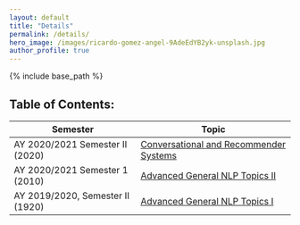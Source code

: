 ```yaml
---
layout: default
title: "Details"
permalink: /details/
hero_image: /images/ricardo-gomez-angel-9AdeEdYB2yk-unsplash.jpg
author_profile: true
---
```


{% include base_path %}

<!-- Content Table for 2010 ******** -->

## **Table of Contents:**

| Semester                         | Topic                                             |
| -------------------------------- | ------------------------------------------------- |
| AY 2020/2021 Semester II (2020)   | [Conversational and Recommender Systems](#my-anchor-2020) |
| AY 2020/2021 Semester 1 (2010)   | [Advanced General NLP Topics II](#my-anchor-2010) |
| AY 2019/2020, Semester II (1920) | [Advanced General NLP Topics I](#my-anchor-1920)  |

